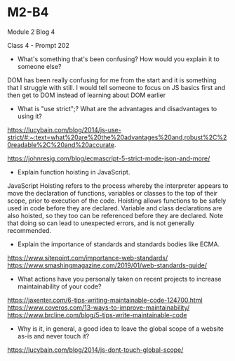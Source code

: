 # M2-B4
Module 2 Blog 4

Class 4 - Prompt 202
* What's something that's been confusing? How would you explain it to someone else?

DOM has been really confusing for me from the start and it is something that I struggle with still. I would tell someone to focus on JS basics first and then get to DOM instead of learning about DOM earlier 

* What is "use strict";? What are the advantages and disadvantages to using it?

https://lucybain.com/blog/2014/js-use-strict/#:~:text=what%20are%20the%20advantages%20and,robust%2C%20readable%2C%20and%20accurate.

https://johnresig.com/blog/ecmascript-5-strict-mode-json-and-more/




* Explain function hoisting in JavaScript.

JavaScript Hoisting refers to the process whereby the interpreter appears to move the declaration of functions, variables or classes to the top of their scope, prior to execution of the code.
Hoisting allows functions to be safely used in code before they are declared.
Variable and class declarations are also hoisted, so they too can be referenced before they are declared. Note that doing so can lead to unexpected errors, and is not generally recommended. 


* Explain the importance of standards and standards bodies like ECMA.

https://www.sitepoint.com/importance-web-standards/
https://www.smashingmagazine.com/2019/01/web-standards-guide/


* What actions have you personally taken on recent projects to increase maintainability of your code?

https://jaxenter.com/6-tips-writing-maintainable-code-124700.html
https://www.coveros.com/13-ways-to-improve-maintainability/
https://www.brcline.com/blog/5-tips-write-maintainable-code



* Why is it, in general, a good idea to leave the global scope of a website as-is and never touch it?

https://lucybain.com/blog/2014/js-dont-touch-global-scope/
